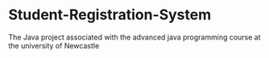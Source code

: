 # Student-Registration-System
The Java project associated with the advanced java programming course at the university of Newcastle

